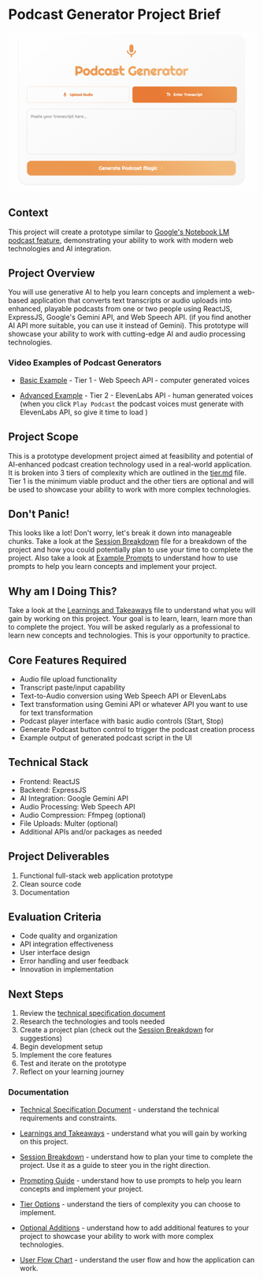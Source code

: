 # Podcast Generator Project Brief

<img src="./assets/podcast.png" alt="PodAI Creator Logo" width="750">

## Context
This project will create a prototype similar to [Google's Notebook LM podcast feature](https://notebooklm.google.com/), demonstrating your ability to work with modern web technologies and AI integration.

## Project Overview
You will use generative AI to help you learn concepts and implement a web-based application that converts text transcripts or audio uploads into enhanced, playable podcasts from one or two people using ReactJS, ExpressJS, Google's Gemini API, and Web Speech API. (if you find another AI API more suitable, you can use it instead of Gemini). This prototype will showcase your ability to work with cutting-edge AI and audio processing technologies.

### Video Examples of Podcast Generators

- [Basic Example](https://drive.google.com/file/d/1PDMKCN6fN9kXRiJNHU7NPRcgtx8suFOr/view?usp=sharing) - Tier 1 - Web Speech API - computer generated voices

- [Advanced Example](https://drive.google.com/file/d/1hTsY5rQC324xqHq92Mky4g-_EdYPSHWL/view?usp=sharing) - Tier 2 - ElevenLabs API - human generated voices (when you click `Play Podcast` the podcast voices must generate with ElevenLabs API, so give it time to load )

## Project Scope
This is a prototype development project aimed at feasibility and potential of AI-enhanced podcast creation technology used in a real-world application. It is broken into 3 tiers of complexity which are outlined in the [tier.md](tier.md) file. Tier 1 is the minimum viable product and the other tiers are optional and will be used to showcase your ability to work with more complex technologies.

## Don't Panic!
This looks like a lot! Don't worry, let's break it down into manageable chunks. Take a look at the [Session Breakdown](session.md) file for a breakdown of the project and how you could potentially plan to use your time to complete the project. Also take a look at [Example Prompts](example-prompts.md) to understand how to use prompts to help you learn concepts and implement your project.

## Why am I Doing This?
Take a look at the [Learnings and Takeaways](learnings.md) file to understand what you will gain by working on this project. Your goal is to learn, learn, learn more than to complete the project. You will be asked regularly as a professional to learn new concepts and technologies. This is your opportunity to practice.

## Core Features Required
- Audio file upload functionality
- Transcript paste/input capability
- Text-to-Audio conversion using Web Speech API or ElevenLabs
- Text transformation using Gemini API or whatever API you want to use for text transformation
- Podcast player interface with basic audio controls (Start, Stop)
- Generate Podcast button control to trigger the podcast creation process
- Example output of generated podcast script in the UI

## Technical Stack
- Frontend: ReactJS
- Backend: ExpressJS
- AI Integration: Google Gemini API
- Audio Processing: Web Speech API
- Audio Compression: Ffmpeg (optional)
- File Uploads: Multer (optional)
- Additional APIs and/or packages as needed

## Project Deliverables
1. Functional full-stack web application prototype
2. Clean source code
3. Documentation

## Evaluation Criteria
- Code quality and organization
- API integration effectiveness
- User interface design
- Error handling and user feedback
- Innovation in implementation

## Next Steps
1. Review the [technical specification document](spec.md)
2. Research the technologies and tools needed
3. Create a project plan (check out the [Session Breakdown](session.md) for suggestions)
4. Begin development setup
5. Implement the core features
6. Test and iterate on the prototype
7. Reflect on your learning journey

### Documentation

- [Technical Specification Document](./spec.md) - understand the technical requirements and constraints.

- [Learnings and Takeaways](learnings.md) - understand what you will gain by working on this project.

- [Session Breakdown](session.md) - understand how to plan your time to complete the project. Use it as a guide to steer you in the right direction.

- [Prompting Guide](example-prompts.md) - understand how to use prompts to help you learn concepts and implement your project.

- [Tier Options](tier.md) - understand the tiers of complexity you can choose to implement. 

- [Optional Additions](optional-additions.md) - understand how to add additional features to your project to showcase your ability to work with more complex technologies.

- [User Flow Chart](user-flow.md) - understand the user flow and how the application can work.